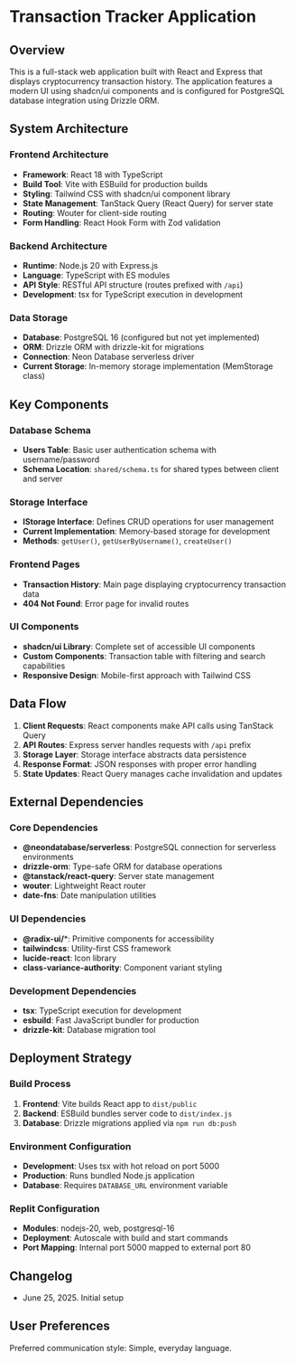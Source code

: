 # Transaction Tracker Application

## Overview

This is a full-stack web application built with React and Express that displays cryptocurrency transaction history. The application features a modern UI using shadcn/ui components and is configured for PostgreSQL database integration using Drizzle ORM.

## System Architecture

### Frontend Architecture
- **Framework**: React 18 with TypeScript
- **Build Tool**: Vite with ESBuild for production builds
- **Styling**: Tailwind CSS with shadcn/ui component library
- **State Management**: TanStack Query (React Query) for server state
- **Routing**: Wouter for client-side routing
- **Form Handling**: React Hook Form with Zod validation

### Backend Architecture
- **Runtime**: Node.js 20 with Express.js
- **Language**: TypeScript with ES modules
- **API Style**: RESTful API structure (routes prefixed with `/api`)
- **Development**: tsx for TypeScript execution in development

### Data Storage
- **Database**: PostgreSQL 16 (configured but not yet implemented)
- **ORM**: Drizzle ORM with drizzle-kit for migrations
- **Connection**: Neon Database serverless driver
- **Current Storage**: In-memory storage implementation (MemStorage class)

## Key Components

### Database Schema
- **Users Table**: Basic user authentication schema with username/password
- **Schema Location**: `shared/schema.ts` for shared types between client and server

### Storage Interface
- **IStorage Interface**: Defines CRUD operations for user management
- **Current Implementation**: Memory-based storage for development
- **Methods**: `getUser()`, `getUserByUsername()`, `createUser()`

### Frontend Pages
- **Transaction History**: Main page displaying cryptocurrency transaction data
- **404 Not Found**: Error page for invalid routes

### UI Components
- **shadcn/ui Library**: Complete set of accessible UI components
- **Custom Components**: Transaction table with filtering and search capabilities
- **Responsive Design**: Mobile-first approach with Tailwind CSS

## Data Flow

1. **Client Requests**: React components make API calls using TanStack Query
2. **API Routes**: Express server handles requests with `/api` prefix
3. **Storage Layer**: Storage interface abstracts data persistence
4. **Response Format**: JSON responses with proper error handling
5. **State Updates**: React Query manages cache invalidation and updates

## External Dependencies

### Core Dependencies
- **@neondatabase/serverless**: PostgreSQL connection for serverless environments
- **drizzle-orm**: Type-safe ORM for database operations
- **@tanstack/react-query**: Server state management
- **wouter**: Lightweight React router
- **date-fns**: Date manipulation utilities

### UI Dependencies
- **@radix-ui/***: Primitive components for accessibility
- **tailwindcss**: Utility-first CSS framework
- **lucide-react**: Icon library
- **class-variance-authority**: Component variant styling

### Development Dependencies
- **tsx**: TypeScript execution for development
- **esbuild**: Fast JavaScript bundler for production
- **drizzle-kit**: Database migration tool

## Deployment Strategy

### Build Process
1. **Frontend**: Vite builds React app to `dist/public`
2. **Backend**: ESBuild bundles server code to `dist/index.js`
3. **Database**: Drizzle migrations applied via `npm run db:push`

### Environment Configuration
- **Development**: Uses tsx with hot reload on port 5000
- **Production**: Runs bundled Node.js application
- **Database**: Requires `DATABASE_URL` environment variable

### Replit Configuration
- **Modules**: nodejs-20, web, postgresql-16
- **Deployment**: Autoscale with build and start commands
- **Port Mapping**: Internal port 5000 mapped to external port 80

## Changelog

- June 25, 2025. Initial setup

## User Preferences

Preferred communication style: Simple, everyday language.